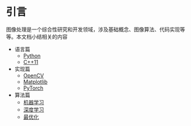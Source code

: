 
# 引言

图像处理是一个综合性研究和开发领域，涉及基础概念、图像算法、代码实现等等。本文档小结相关的内容

* 语言篇
    * [Python](./python/类操作.md)
    * [C++11](./cplusplus/学习C++之路.md)
* 实现篇
    * [OpenCV](./opencv/OpenCV概述.md)
    * [Matplotlib](./matplotlib/引言.md)
    * [PyTorch](./pytorch/引言.md)
* 算法篇
    * [机器学习](./algorithm/machine-learning.md)
    * [深度学习](./algorithm/deep-learning.md)
    * [最优化](./algorithm/optimization.md)